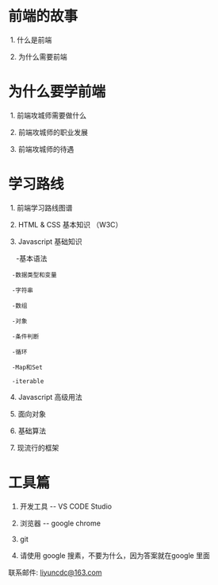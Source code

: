 # 前端的故事
  1. 什么是前端
  
  2. 为什么需要前端
  
# 为什么要学前端
  1. 前端攻城师需要做什么
  
  2. 前端攻城师的职业发展
  
  3. 前端攻城师的待遇
  
# 学习路线
  1. 前端学习路线图谱
  
  2. HTML & CSS 基本知识 （W3C）
  
  3. Javascript 基础知识
  
     -基本语法
     
     -数据类型和变量
     
     -字符串
     
     -数组
     
     -对象
     
     -条件判断
     
     -循环
     
     -Map和Set
     
     -iterable
     
  4. Javascript 高级用法
  
  5. 面向对象
  
  6. 基础算法
  
  7. 现流行的框架
  
# 工具篇
 1. 开发工具  -- VS CODE Studio
 
 2. 浏览器   --  google chrome
 
 3. git
 
 4. 请使用 google 搜素，不要为什么，因为答案就在google 里面
 
 


联系邮件:   liyuncdc@163.com
